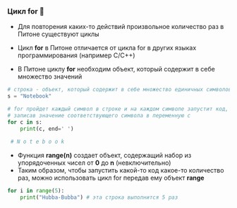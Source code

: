 ### Цикл for :evergreen_tree:

* Для повторения каких-то действий произвольное количество раз в Питоне существуют циклы

* Цикл __for__ в Питоне отличается от цикла for в других языках программирования (например C/C++)
* В Питоне циклу __for__ необходим объект, который содержит в себе множество значений



```python
# строка - объект, который содержит в себе множество единичных символов
s = "Notebook"

# for пройдет каждый символ в строке и на каждом символе запустит код, написанный ниже,
# записав значение соответствующего символа в переменную c
for c in s: 
    print(c, end=' ')
             
 # N o t e b o o k
 ```
 
* Функция __range(n)__ создает объект, содержащий набор из упорядоченных чисел от __0__ до __n__ (невключительно)
* Таким образом, чтобы запустить какой-то код какое-то количество раз, можно использовать цикл for передав ему объект __range__

```python
for i in range(5):
    print("Hubba-Bubba") # эта строка выполнится 5 раз
```
        
